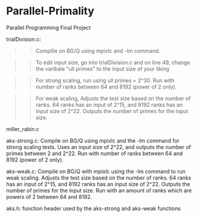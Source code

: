 # Parallel-Primality
Parallel Programming Final Project

trialDivision.c: 
>> Complile on BG/Q using mpixlc and -lm command.

>> To edit input size, go into trialDivision.c and on line 49, change the varibale "ull primes" to the input size of your liking

>> For strong scaling, run using ull primes = 2^30. Run with number of ranks between 64 and 8192 (power of 2 only).

>> For weak scaling, Adjusts the test size based on the number of ranks. 64 ranks has an input of 2^15, and 8192 ranks has an input size of 2^22. Outputs the number of primes for the input size. 

miller_rabin.c



aks-strong.c: 
	Compile on BG/Q using mpixlc and the -lm command for strong scaling tests. Uses an input size of 2^22,
	and outputs the number of primes between 2 and 2^22. Run with number of ranks between 64 and 8192 (power of 2 only).

aks-weak.c:
	Compile on BG/Q with mpixlc using the -lm command to run weak scaling. Adjusts the test size based on the number of 
	ranks. 64 ranks has an input of 2^15, and 8192 ranks has an input size of 2^22. Outputs the number of primes for the input size. Run with an amount of ranks which are powers of 2 between 64 and 8192.

aks.h:
	function header used by the aks-strong and aks-weak functions
